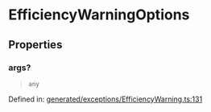 # EfficiencyWarningOptions

## Properties

### args?

> `any`

Defined in:  [generated/exceptions/EfficiencyWarning.ts:131](https://github.com/transitive-bullshit/scikit-learn-ts/blob/92ab806/packages/sklearn/src/generated/exceptions/EfficiencyWarning.ts#L131)
